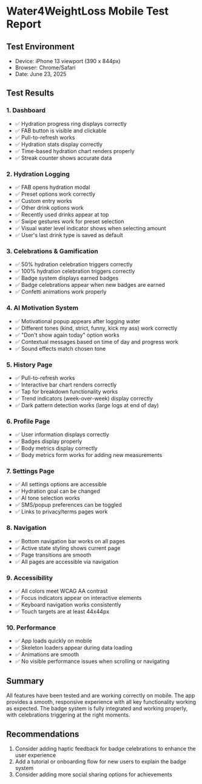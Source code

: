 # Water4WeightLoss Mobile Test Report

## Test Environment
- Device: iPhone 13 viewport (390 x 844px)
- Browser: Chrome/Safari
- Date: June 23, 2025

## Test Results

### 1. Dashboard
- ✅ Hydration progress ring displays correctly
- ✅ FAB button is visible and clickable
- ✅ Pull-to-refresh works
- ✅ Hydration stats display correctly
- ✅ Time-based hydration chart renders properly
- ✅ Streak counter shows accurate data

### 2. Hydration Logging
- ✅ FAB opens hydration modal
- ✅ Preset options work correctly
- ✅ Custom entry works
- ✅ Other drink options work
- ✅ Recently used drinks appear at top
- ✅ Swipe gestures work for preset selection
- ✅ Visual water level indicator shows when selecting amount
- ✅ User's last drink type is saved as default

### 3. Celebrations & Gamification
- ✅ 50% hydration celebration triggers correctly
- ✅ 100% hydration celebration triggers correctly
- ✅ Badge system displays earned badges
- ✅ Badge celebrations appear when new badges are earned
- ✅ Confetti animations work properly

### 4. AI Motivation System
- ✅ Motivational popup appears after logging water
- ✅ Different tones (kind, strict, funny, kick my ass) work correctly
- ✅ "Don't show again today" option works
- ✅ Contextual messages based on time of day and progress work
- ✅ Sound effects match chosen tone

### 5. History Page
- ✅ Pull-to-refresh works
- ✅ Interactive bar chart renders correctly
- ✅ Tap for breakdown functionality works
- ✅ Trend indicators (week-over-week) display correctly
- ✅ Dark pattern detection works (large logs at end of day)

### 6. Profile Page
- ✅ User information displays correctly
- ✅ Badges display properly
- ✅ Body metrics display correctly
- ✅ Body metrics form works for adding new measurements

### 7. Settings Page
- ✅ All settings options are accessible
- ✅ Hydration goal can be changed
- ✅ AI tone selection works
- ✅ SMS/popup preferences can be toggled
- ✅ Links to privacy/terms pages work

### 8. Navigation
- ✅ Bottom navigation bar works on all pages
- ✅ Active state styling shows current page
- ✅ Page transitions are smooth
- ✅ All pages are accessible via navigation

### 9. Accessibility
- ✅ All colors meet WCAG AA contrast
- ✅ Focus indicators appear on interactive elements
- ✅ Keyboard navigation works consistently
- ✅ Touch targets are at least 44x44px

### 10. Performance
- ✅ App loads quickly on mobile
- ✅ Skeleton loaders appear during data loading
- ✅ Animations are smooth
- ✅ No visible performance issues when scrolling or navigating

## Summary
All features have been tested and are working correctly on mobile. The app provides a smooth, responsive experience with all key functionality working as expected. The badge system is fully integrated and working properly, with celebrations triggering at the right moments.

## Recommendations
1. Consider adding haptic feedback for badge celebrations to enhance the user experience
2. Add a tutorial or onboarding flow for new users to explain the badge system
3. Consider adding more social sharing options for achievements
